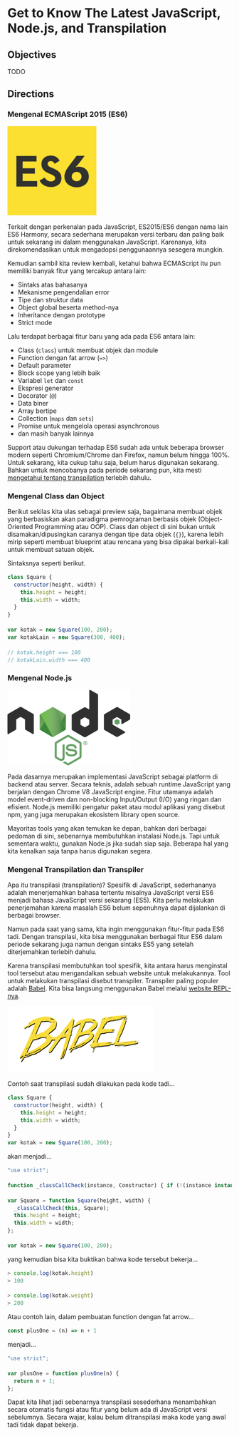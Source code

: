 # Get to Know The Latest JavaScript, Node.js, and Transpilation

## Objectives

TODO

## Directions

### Mengenal ECMAScript 2015 (ES6)

![ECMAScript 2015 (ES6)](assets/es6-logo.png)

Terkait dengan perkenalan pada JavaScript, ES2015/ES6 dengan nama lain ES6 Harmony, secara sederhana merupakan versi terbaru dan paling baik untuk sekarang ini dalam menggunakan JavaScript. Karenanya, kita direkomendasikan untuk mengadopsi penggunaannya sesegera mungkin.

Kemudian sambil kita review kembali, ketahui bahwa ECMAScript itu pun memiliki banyak fitur yang tercakup antara lain:

- Sintaks atas bahasanya
- Mekanisme pengendalian error
- Tipe dan struktur data
- Object global beserta method-nya
- Inheritance dengan prototype
- Strict mode

Lalu terdapat berbagai fitur baru yang ada pada ES6 antara lain:

- Class (`class`) untuk membuat objek dan module
- Function dengan fat arrow (`=>`)
- Default parameter
- Block scope yang lebih baik
- Variabel `let` dan `const`
- Ekspresi generator
- Decorator (`@`)
- Data biner
- Array bertipe
- Collection (`maps` dan `sets`)
- Promise untuk mengelola operasi asynchronous
- dan masih banyak lainnya

Support atau dukungan terhadap ES6 sudah ada untuk beberapa browser modern seperti Chromium/Chrome dan Firefox, namun belum hingga 100%. Untuk sekarang, kita cukup tahu saja, belum harus digunakan sekarang. Bahkan untuk mencobanya pada periode sekarang pun, kita mesti [mengetahui tentang transpilation](#transpilation-dan-transpiler) terlebih dahulu.

### Mengenal Class dan Object

Berikut sekilas kita ulas sebagai preview saja, bagaimana membuat objek yang berbasiskan akan paradigma pemrograman berbasis objek (Object-Oriented Programming atau OOP). Class dan object di sini bukan untuk disamakan/dipusingkan caranya dengan tipe data objek (`{}`), karena lebih mirip seperti membuat blueprint atau rencana yang bisa dipakai berkali-kali untuk membuat satuan objek.

Sintaksnya seperti berikut.

```javascript
class Square {
  constructor(height, width) {
    this.height = height;
    this.width = width;
  }
}

var kotak = new Square(100, 200);
var kotakLain = new Square(300, 400);

// kotak.height === 100
// kotakLain.width === 400
```

### Mengenal Node.js

![Node.js Logo](assets/nodejs-logo.png)

Pada dasarnya merupakan implementasi JavaScript sebagai platform di backend atau server. Secara teknis, adalah sebuah runtime JavaScript yang berjalan dengan Chrome V8 JavaScript engine. Fitur utamanya adalah model event-driven dan non-blocking Input/Output (I/O) yang ringan dan efisient. Node.js memiliki pengatur paket atau modul aplikasi yang disebut npm, yang juga merupakan ekosistem library open source.

Mayoritas tools yang akan temukan ke depan, bahkan dari berbagai pedoman di sini, sebenarnya membutuhkan instalasi Node.js. Tapi untuk sementara waktu, gunakan Node.js jika sudah siap saja. Beberapa hal yang kita kenalkan saja tanpa harus digunakan segera.

### Mengenal Transpilation dan Transpiler

Apa itu transpilasi (transpilation)? Spesifik di JavaScript, sederhananya adalah menerjemahkan bahasa tertentu misalnya JavaScript versi ES6 menjadi bahasa JavaScript versi sekarang (ES5). Kita perlu melakukan penerjemahan karena masalah ES6 belum sepenuhnya dapat dijalankan di berbagai browser.

Namun pada saat yang sama, kita ingin menggunakan fitur-fitur pada ES6 tadi. Dengan transpilasi, kita bisa menggunakan berbagai fitur ES6 dalam periode sekarang juga namun dengan sintaks ES5 yang setelah diterjemahkan terlebih dahulu.

Karena transpilasi membutuhkan tool spesifik, kita antara harus menginstal tool tersebut atau mengandalkan sebuah website untuk melakukannya. Tool untuk melakukan transpilasi disebut transpiler. Transpiler paling populer adalah [Babel](http://babeljs.io). Kita bisa langsung menggunakan Babel melalui [website REPL-nya](http://babeljs.io/repl).

![Babel.js](assets/babel-logo.png)

Contoh saat transpilasi sudah dilakukan pada kode tadi...

```javascript
class Square {
  constructor(height, width) {
    this.height = height;
    this.width = width;
  }
}
var kotak = new Square(100, 200);
```

akan menjadi...

```javascript
"use strict";

function _classCallCheck(instance, Constructor) { if (!(instance instanceof Constructor)) { throw new TypeError("Cannot call a class as a function"); } }

var Square = function Square(height, width) {
  _classCallCheck(this, Square);
  this.height = height;
  this.width = width;
};

var kotak = new Square(100, 200);
```

yang kemudian bisa kita buktikan bahwa kode tersebut bekerja...

```javascript
> console.log(kotak.height)
> 100

> console.log(kotak.weight)
> 200
```

Atau contoh lain, dalam pembuatan function dengan fat arrow...

```javascript
const plusOne = (n) => n + 1
```

menjadi...

```javascript
"use strict";

var plusOne = function plusOne(n) {
  return n + 1;
};
```

Dapat kita lihat jadi sebenarnya transpilasi sesederhana menambahkan secara otomatis fungsi atau fitur yang belum ada di JavaScript versi sebelumnya. Secara wajar, kalau belum ditranspilasi maka kode yang awal tadi tidak dapat bekerja.
